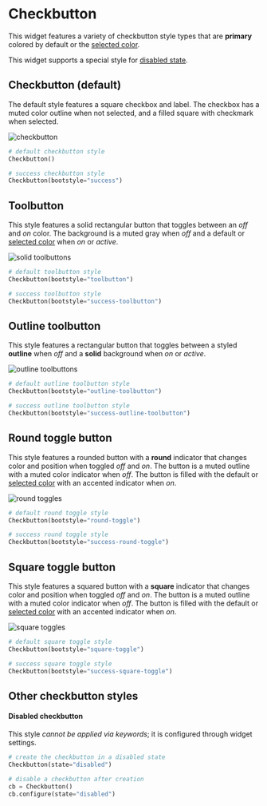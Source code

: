 # Checkbutton

This widget features a variety of checkbutton style types that are **primary** colored by default or the [selected color](index.md#colors).

This widget supports a special style for [disabled state](#other-checkbutton-styles).

## Checkbutton (default)

The default style features a square checkbox and label. The checkbox has a muted color outline when not selected, and a filled square with checkmark when selected.

![checkbutton](../assets/widget-styles/checkbuttons.png)

```python
# default checkbutton style
Checkbutton()

# success checkbutton style
Checkbutton(bootstyle="success")
```

## Toolbutton

This style features a solid rectangular button that toggles between an _off_ and _on_ color. The background is a muted gray when _off_ and a default or [selected color](index.md#colors) when _on_ or _active_.

![solid toolbuttons](../assets/widget-styles/solid-toolbuttons.gif)

```python
# default toolbutton style
Checkbutton(bootstyle="toolbutton")

# success toolbutton style
Checkbutton(bootstyle="success-toolbutton")
```

## Outline toolbutton

This style features a rectangular button that toggles between a styled **outline** when _off_ and a **solid** background when _on_ or _active_.

![outline toolbuttons](../assets/widget-styles/outline-toolbuttons.gif)

```python
# default outline toolbutton style
Checkbutton(bootstyle="outline-toolbutton")

# success outline toolbutton style
Checkbutton(bootstyle="success-outline-toolbutton")
```

## Round toggle button

This style features a rounded button with a **round** indicator that changes color and position when toggled _off_ and _on_. The button is a muted outline with a muted color indicator when _off_. The button is filled with the default or [selected color](index.md#colors) with an accented indicator when _on_.

![round toggles](../assets/widget-styles/round-toggles.gif)

```python
# default round toggle style
Checkbutton(bootstyle="round-toggle")

# success round toggle style
Checkbutton(bootstyle="success-round-toggle")
```

## Square toggle button

This style features a squared button with a **square** indicator that changes color and position when toggled _off_ and _on_. The button is a muted outline with a muted color indicator when _off_. The button is filled with the default or [selected color](index.md#colors) with an accented indicator when _on_.

![square toggles](../assets/widget-styles/square-toggles.gif)

```python
# default square toggle style
Checkbutton(bootstyle="square-toggle")

# success square toggle style
Checkbutton(bootstyle="success-square-toggle")
```

## Other checkbutton styles

#### Disabled checkbutton
This style _cannot be applied via keywords_; it is configured through widget settings.

```python
# create the checkbutton in a disabled state
Checkbutton(state="disabled")

# disable a checkbutton after creation
cb = Checkbutton()
cb.configure(state="disabled")
```